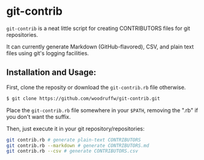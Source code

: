 git-contrib
==========

`git-contrib` is a neat little script for creating CONTRIBUTORS files for git repositories.

It can currently generate Markdown (GitHub-flavored), CSV, and plain text files using git's logging facilities.


## Installation and Usage:
First, clone the reposity or download the `git-contrib.rb` file otherwise.
```bash
$ git clone https://github.com/woodruffw/git-contrib.git
```

Place the `git-contrib.rb` file somewhere in your `$PATH`, removing the ".rb" if you don't want the suffix.

Then, just execute it in your git repository/repositories:

```bash
git contrib.rb # generate plain-text CONTRIBUTORS
git contrib.rb --markdown # generate CONTRIBUTORS.md
git contrib.rb --csv # generate CONTRIBUTORS.csv
```